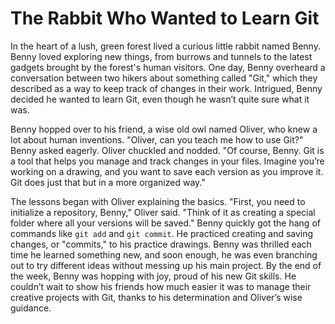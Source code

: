 # The Rabbit Who Wanted to Learn Git

In the heart of a lush, green forest lived a curious little rabbit named Benny. Benny loved exploring new things, from burrows and tunnels to the latest gadgets brought by the forest's human visitors. One day, Benny overheard a conversation between two hikers about something called "Git," which they described as a way to keep track of changes in their work. Intrigued, Benny decided he wanted to learn Git, even though he wasn’t quite sure what it was.

Benny hopped over to his friend, a wise old owl named Oliver, who knew a lot about human inventions. "Oliver, can you teach me how to use Git?" Benny asked eagerly. Oliver chuckled and nodded. "Of course, Benny. Git is a tool that helps you manage and track changes in your files. Imagine you’re working on a drawing, and you want to save each version as you improve it. Git does just that but in a more organized way."

The lessons began with Oliver explaining the basics. "First, you need to initialize a repository, Benny," Oliver said. "Think of it as creating a special folder where all your versions will be saved." Benny quickly got the hang of commands like ```git add``` and ```git commit```. He practiced creating and saving changes, or "commits," to his practice drawings. Benny was thrilled each time he learned something new, and soon enough, he was even branching out to try different ideas without messing up his main project. By the end of the week, Benny was hopping with joy, proud of his new Git skills. He couldn’t wait to show his friends how much easier it was to manage their creative projects with Git, thanks to his determination and Oliver’s wise guidance.